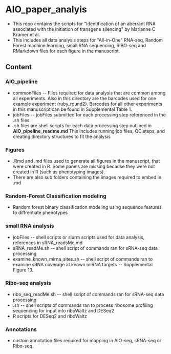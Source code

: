 # AIO_paper_analyis

* This repo contains the scripts for "Identification of an aberrant RNA associated with the initiation of transgene silencing" by Marianne C Kramer et al. 
* This includes all data analysis steps for "All-in-One" RNA-seq, Random Forest machine learning, small RNA sequencing, RIBO-seq and RMarkdown files for each figure in the manuscript. 

## Content

### AIO_pipeline
* commonFiles -- Files required for data analysis that are common among all experiments. Also in this directory are the barcodes used for one example experiment (ruby_round2). Barcodes for all other experiments in this manuscript can be found in Supplemental Table 1.
* jobFiles -- jobFiles submitted for each processing step referenced in the .sh files
* .sh files are shell scripts for each data processing step outlined in **AIO_pipeline_readme.md** This includes running job files, QC steps, and creating directory structures to fit the analysis

### Figures
* .Rmd and .md files used to generate all figures in the manuscript, that were created in R. Some panels are missing because they were not created in R (such as phenotyping images).
* There are also sub folders containing the images required to embed in .md
   
### Random-Forest Classification modeling

* Random forest binary classification modeling using sequence features to diffrentiate phenotypes 
  
### small RNA analysis
* jobFiles -- shell scripts or slurm scripts used for data analysis, references in sRNA_readsMe.md
* sRNA_readMe.sh -- shell script of commands ran for sRNA-seq data processing
* examine_known_mirna_sites.sh -- shell script of commands ran to examine sRNA coverage at known miRNA targets -- Supplemental Figure 13.

### Ribo-seq analysis
* ribo_seq_readMe.sh -- shell script of commands ran for sRNA-seq data processing
* .sh -- shell scripts of commands ran to process ribosome profiling sequencing for input into riboWaltz and DESeq2
* R scripts for DESeq2 and riboWaltz

### Annotations
* custom annotation files required for mapping in AIO-seq, sRNA-seq or Ribo-seq.
